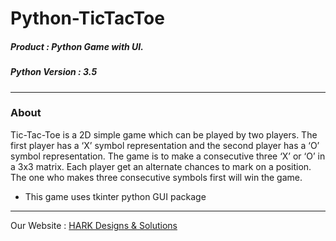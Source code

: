 # Python-TicTacToe

##### Product : Python Game with UI.
##### Python Version : 3.5
***
### About
Tic-Tac-Toe is a 2D simple game which can be played by two players. The first player has a ‘X’ symbol representation and the second player has a ‘O’ symbol representation. The game is to make a consecutive three ‘X’ or ‘O’ in a 3x3 matrix. Each player get an alternate chances to mark on a position. The one who makes three consecutive symbols first will win the game.

* This game uses tkinter python GUI package
***
Our Website : [HARK Designs & Solutions](https://www.harkdevelopers.com)
